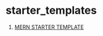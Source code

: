 # starter_templates
1. [MERN STARTER TEMPLATE](https://github.com/WebDevGallery/MERN_STARTER_TEMPLATE)
